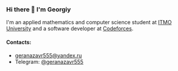 ### Hi there 👋 I'm Georgiy

<!--
**geranazavr555/geranazavr555** is a ✨ _special_ ✨ repository because its `README.md` (this file) appears on your GitHub profile.

Here are some ideas to get you started:

- 🔭 I’m currently working on ...
- 🌱 I’m currently learning ...
- 👯 I’m looking to collaborate on ...
- 🤔 I’m looking for help with ...
- 💬 Ask me about ...
- 📫 How to reach me: ...
- 😄 Pronouns: ...
- ⚡ Fun fact: ...
-->

I'm an applied mathematics and computer science student at <a target="_blank" href="https://en.wikipedia.org/wiki/ITMO_University">ITMO University</a> and a software developer at <a target="_blank"  href="https://en.wikipedia.org/wiki/Codeforces">Codeforces</a>.

#### Contacts:
* <a target="_blank"  href="mailto:geranazavr555@yandex.ru">geranazavr555@yandex.ru</a>
* Telegram: <a target="_blank"  href="https://t.me/geranazavr555">@geranazavr555</a>
